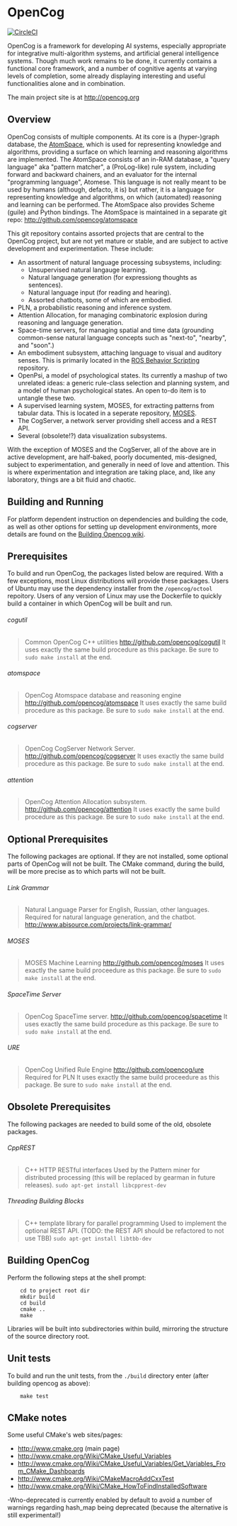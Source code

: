 OpenCog
=======

[![CircleCI](https://circleci.com/gh/singnet/opencog/tree/master.svg?style=svg)](https://circleci.com/gh/singnet/opencog/tree/master)

OpenCog is a framework for developing AI systems, especially appropriate
for integrative multi-algorithm systems, and artificial general intelligence
systems.  Though much work remains to be done, it currently contains a
functional core framework, and a number of cognitive agents at varying levels
of completion, some already displaying interesting and useful functionalities
alone and in combination.

The main project site is at http://opencog.org

Overview
--------
OpenCog consists of multiple components. At its core is a (hyper-)graph
database, the [AtomSpace](http://github.com/opencog/atomspace), which is
used for representing knowledge and algorithms, providing a surface on
which learning and reasoning algorithms are implemented. The AtomSpace
consists of an in-RAM database, a "query language" aka "pattern matcher",
a (ProLog-like) rule system, including forward and backward chainers,
and an evaluator for the internal "programming language", Atomese. This
language is not really meant to be used by humans (although, defacto,
it is) but rather, it is a language for representing knowledge and
algorithms, on which (automated) reasoning and learning can be performed.
The AtomSpace also provides Scheme (guile) and Python bindings. The
AtomSpace is maintained in a separate git repo:
http://github.com/opencog/atomspace

This git repository contains assorted projects that are central to the
OpenCog project, but are not yet mature or stable, and are subject to
active development and experimentation. These include:
* An assortment of natural language processing subsystems, including:
  * Unsupervised natural langauge learning.
  * Natural language generation (for expressiong thoughts as sentences).
  * Natural language input (for reading and hearing).
  * Assorted chatbots, some of which are embodied.
* PLN, a probabilistic reasoning and inference system.
* Attention Allocation, for managing combinatoric explosion during
  reasoning and language generation.
* Space-time servers, for managing spatial and time data (grounding
  common-sense natural language concepts such as "next-to", "nearby",
  and "soon".)
* An embodiment subsystem, attaching language to visual and auditory
  senses.  This is primarily located in the
  [ROS Behavior Scripting](https://github.com/opencog/ros-behavior-scripting)
  repository.
* OpenPsi, a model of psychological states. Its currently a mashup of
  two unrelated ideas: a generic rule-class selection and planning
  system, and a model of human psychological states. An open to-do item
  is to untangle these two.
* A supervised learning system, MOSES, for extracting patterns from
  tabular data. This is located in a seperate repository,
  [MOSES](https://github.com/opencog/moses).
* The CogServer, a network server providing shell access and a REST API.
* Several (obsolete!?) data visualization subsystems.

With the exception of MOSES and the CogServer, all of the above are in
active development, are half-baked, poorly documented, mis-designed,
subject to experimentation, and generally in need of love and attention.
This is where experimentation and integration are taking place, and,
like any laboratory, things are a bit fluid and chaotic.


Building and Running
--------------------
For platform dependent instruction on dependencies and building the
code, as well as other options for setting up development environments,
more details are found on the [Building Opencog
wiki](http://wiki.opencog.org/wikihome/index.php/Building_OpenCog).


Prerequisites
-------------
To build and run OpenCog, the packages listed below are required.
With a few exceptions, most Linux distributions will provide these
packages. Users of Ubuntu may use the dependency installer from the
`/opencog/octool` repoitory.  Users of any version of Linux may
use the Dockerfile to quickly build a container in which OpenCog will
be built and run.

###### cogutil
> Common OpenCog C++ utilities
> http://github.com/opencog/cogutil
> It uses exactly the same build procedure as this package. Be sure
  to `sudo make install` at the end.

###### atomspace
> OpenCog Atomspace database and reasoning engine
> http://github.com/opencog/atomspace
> It uses exactly the same build procedure as this package. Be sure
  to `sudo make install` at the end.

###### cogserver
> OpenCog CogServer Network Server.
> http://github.com/opencog/cogserver
> It uses exactly the same build procedure as this package. Be sure
  to `sudo make install` at the end.

###### attention
> OpenCog Attention Allocation subsystem.
> http://github.com/opencog/attention
> It uses exactly the same build procedure as this package. Be sure
  to `sudo make install` at the end.


Optional Prerequisites
----------------------
The following packages are optional. If they are not installed, some
optional parts of OpenCog will not be built.  The CMake command, during
the build, will be more precise as to which parts will not be built.

###### Link Grammar
> Natural Language Parser for English, Russian, other languages.
> Required for natural language generation, and the chatbot.
> http://www.abisource.com/projects/link-grammar/

###### MOSES
> MOSES Machine Learning
> http://github.com/opencog/moses
> It uses exactly the same build proceedure as this package. Be sure
  to `sudo make install` at the end.

###### SpaceTime Server
> OpenCog SpaceTime server.
> http://github.com/opencog/spacetime
> It uses exactly the same build procedure as this package. Be sure
  to `sudo make install` at the end.

###### URE
> OpenCog Unified Rule Engine
> http://github.com/opencog/ure
> Required for PLN
> It uses exactly the same build proceedure as this package. Be sure
  to `sudo make install` at the end.

Obsolete Prerequisites
----------------------
The following packages are needed to build some of the old, obsolete
packages.

###### CppREST
> C++ HTTP RESTful interfaces
> Used by the Pattern miner for distributed processing (this will be
  replaced by gearman in future releases).
> `sudo apt-get install libcpprest-dev`

###### Threading Building Blocks
> C++ template library for parallel programming
> Used to implement the optional REST API. (TODO: the REST API should
  be refactored to not use TBB)
> `sudo apt-get install libtbb-dev`

Building OpenCog
----------------
Perform the following steps at the shell prompt:
```
    cd to project root dir
    mkdir build
    cd build
    cmake ..
    make
```
Libraries will be built into subdirectories within build, mirroring
the structure of the source directory root.


Unit tests
----------
To build and run the unit tests, from the `./build` directory enter
(after building opencog as above):
```
    make test
```

CMake notes
-----------
Some useful CMake's web sites/pages:

 - http://www.cmake.org (main page)
 - http://www.cmake.org/Wiki/CMake_Useful_Variables
 - http://www.cmake.org/Wiki/CMake_Useful_Variables/Get_Variables_From_CMake_Dashboards
 - http://www.cmake.org/Wiki/CMakeMacroAddCxxTest
 - http://www.cmake.org/Wiki/CMake_HowToFindInstalledSoftware


-Wno-deprecated is currently enabled by default to avoid a number of
warnings regarding hash_map being deprecated (because the alternative
is still experimental!)
